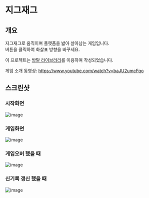 # 지그재그

## 개요
지그재그로 움직이며 플랫폼을 밟아 살아남는 게임입니다.<br>
버튼을 클릭하여 화살표 방향을 바꾸세요.

이 프로젝트는 [방탈 라이브러리](https://github.com/bosornd/bangtal.cpp)를 이용하여 작성되었습니다.

게임 소개 동영상: https://www.youtube.com/watch?v=baJU2umcFqo

## 스크린샷
### 시작화면
![image](https://user-images.githubusercontent.com/67956068/99930625-132c9d00-2d95-11eb-9aae-b5fdfaf5a42e.png)

### 게임화면
![image](https://user-images.githubusercontent.com/67956068/99930652-2c354e00-2d95-11eb-8032-d4bb0e0148de.png)

### 게임오버 했을 때
![image](https://user-images.githubusercontent.com/67956068/99930793-bd0c2980-2d95-11eb-906f-b736f2c2235a.png)

### 신기록 갱신 했을 때
![image](https://user-images.githubusercontent.com/67956068/99930904-170cef00-2d96-11eb-9126-783148efa216.png)
